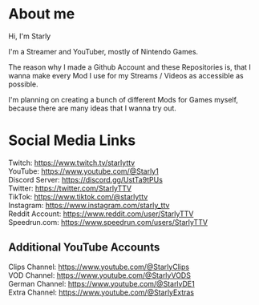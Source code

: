 # About me

Hi, I'm Starly

I'm a Streamer and YouTuber, mostly of Nintendo Games.

The reason why I made a Github Account and these Repositories is, that I wanna make every Mod I use for my Streams / Videos as accessible as possible.

I'm planning on creating a bunch of different Mods for Games myself, because there are many ideas that I wanna try out.

# Social Media Links #
Twitch: https://www.twitch.tv/starlyttv <br>
YouTube: https://www.youtube.com/@Starly1 <br>
Discord Server: https://discord.gg/UstTa9tPUs <br>
Twitter: https://twitter.com/StarlyTTV <br>
TikTok: https://www.tiktok.com/@starlyttv <br>
Instagram: https://www.instagram.com/starly_ttv <br>
Reddit Account: https://www.reddit.com/user/StarlyTTV <br>
Speedrun.com: https://www.speedrun.com/users/StarlyTTV

## Additional YouTube Accounts
Clips Channel: https://www.youtube.com/@StarlyClips <br>
VOD Channel: https://www.youtube.com/@StarlyVODS <br>
German Channel: https://www.youtube.com/@StarlyDE1 <br>
Extra Channel: https://www.youtube.com/@StarlyExtras
